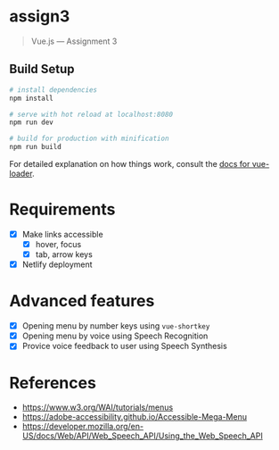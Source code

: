 # assign3

> Vue.js — Assignment 3

## Build Setup

``` bash
# install dependencies
npm install

# serve with hot reload at localhost:8080
npm run dev

# build for production with minification
npm run build
```

For detailed explanation on how things work, consult the [docs for vue-loader](http://vuejs.github.io/vue-loader).

# Requirements
- [x] Make links accessible
  - [x] hover, focus
  - [x] tab, arrow keys
- [x] Netlify deployment

# Advanced features
- [x] Opening menu by number keys using `vue-shortkey`
- [x] Opening menu by voice using Speech Recognition
- [x] Provice voice feedback to user using Speech Synthesis

# References
- https://www.w3.org/WAI/tutorials/menus
- https://adobe-accessibility.github.io/Accessible-Mega-Menu
- https://developer.mozilla.org/en-US/docs/Web/API/Web_Speech_API/Using_the_Web_Speech_API
